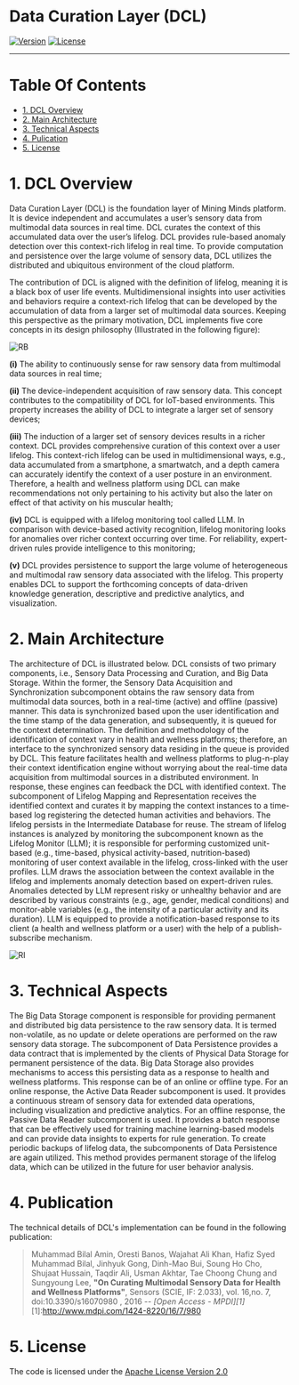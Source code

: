# Data Curation Layer (DCL)
[![Version](https://img.shields.io/badge/DCL%20-2.5-blue.svg)](http://www.miningminds.re.kr/approach/)
[![License](https://img.shields.io/badge/Apache%20License%20-Version%202.0-yellowgreen.svg)](https://www.apache.org/licenses/LICENSE-2.0)

--------------------------

# Table Of Contents
- [1. DCL Overview](#1-dcl-overview)
- [2. Main Architecture](#2-main-architecture)
- [3. Technical Aspects](#3-technical-aspects)
- [4. Pulication](#4-publication)
- [5. License](#5-license)
  
# 1. DCL Overview

Data Curation Layer (DCL) is the foundation layer of Mining Minds platform. It is device independent and accumulates a user’s sensory data from multimodal data sources in real time. DCL curates the context of this accumulated data over the user’s lifelog. DCL provides rule-based anomaly detection over this context-rich lifelog in real time. To provide computation and persistence over the large volume of sensory data, DCL utilizes the distributed and ubiquitous environment of the cloud platform. 

The contribution of DCL is aligned with the definition of lifelog, meaning it is a black box of user life events. Multidimensional insights into user activities and behaviors require a context-rich lifelog that can be developed by the accumulation of data from a larger set of multimodal data sources. Keeping this perspective as the primary motivation, DCL implements five core concepts in its design philosophy (Illustrated in the following figure):

![RB](https://github.com/ubiquitous-computing-lab/mining-minds/blob/gh-pages/figures/dcl/Data-curation-framework.jpg)

<b>(i)</b> The ability to continuously sense for raw sensory data from multimodal data sources in real time; 

<b>(ii)</b> The device-independent acquisition of raw sensory data. This concept contributes to the compatibility of DCL for IoT-based environments. This property increases the ability of DCL to integrate a larger set of sensory devices; 

<b>(iii)</b> The induction of a larger set of sensory devices results in a richer context. DCL provides comprehensive curation of this context over a user lifelog. This context-rich lifelog can be used in multidimensional ways, e.g., data accumulated from a smartphone, a smartwatch, and a depth camera can accurately identify the context of a user posture in an environment. Therefore, a health and wellness platform using DCL can make recommendations not only pertaining to his activity but also the later on effect of that activity on his muscular health;

<b>(iv)</b> DCL is equipped with a lifelog monitoring tool called LLM. In comparison with device-based activity recognition, lifelog monitoring looks for anomalies over richer context occurring over time. For reliability, expert-driven rules provide intelligence to this monitoring; 

<b>(v)</b> DCL provides persistence to support the large volume of heterogeneous and multimodal raw sensory data associated with the lifelog. This property enables DCL to support the forthcoming concepts of data-driven knowledge generation, descriptive and predictive analytics, and visualization. 

# 2. Main Architecture

The architecture of DCL is illustrated below. DCL consists of two primary components, i.e., Sensory Data Processing and Curation, and Big Data Storage. Within the former, the Sensory Data Acquisition and Synchronization subcomponent obtains the raw sensory data from multimodal data sources, both in a real-time (active) and offline (passive) manner. This data is synchronized based upon the user identification and the time stamp of the data generation, and subsequently, it is queued for the context determination. The definition and methodology of the identification of context vary in health and wellness platforms; therefore, an interface to the synchronized sensory data residing in the queue is provided by DCL. This feature facilitates health and wellness platforms to plug-n-play their context identification engine without worrying about the real-time data acquisition from multimodal sources in a distributed environment. In response, these engines can feedback the DCL with identified context. The subcomponent of Lifelog Mapping and Representation receives the identified context and curates it by mapping the context instances to a time-based log registering the detected human activities and behaviors. The lifelog persists in the Intermediate Database for reuse. The stream of lifelog instances is analyzed by monitoring the subcomponent known as the Lifelog Monitor (LLM); it is responsible for performing customized unit-based (e.g., time-based, physical activity-based, nutrition-based) monitoring of user context available in the lifelog, cross-linked with the user profiles. LLM draws the association between the context available in the lifelog and implements anomaly detection based on expert-driven rules. Anomalies detected by LLM represent risky or unhealthy behavior and are described by various constraints (e.g., age, gender, medical conditions) and monitor-able variables (e.g., the intensity of a particular activity and its duration). LLM is equipped to provide a notification-based response to its client (a health and wellness platform or a user) with the help of a publish-subscribe mechanism.

![RI](https://github.com/ubiquitous-computing-lab/mining-minds/blob/gh-pages/figures/dcl/data-curation-layer.jpg)

# 3. Technical Aspects

The Big Data Storage component is responsible for providing permanent and distributed big data persistence to the raw sensory data. It is termed non-volatile, as no update or delete operations are performed on the raw sensory data storage. The subcomponent of Data Persistence provides a data contract that is implemented by the clients of Physical Data Storage for permanent persistence of the data. Big Data Storage also provides mechanisms to access this persisting data as a response to health and wellness platforms. This response can be of an online or offline type. For an online response, the Active Data Reader subcomponent is used. It provides a continuous stream of sensory data for extended data operations, including visualization and predictive analytics. For an offline response, the Passive Data Reader subcomponent is used. It provides a batch response that can be effectively used for training machine learning-based models and can provide data insights to experts for rule generation. To create periodic backups of lifelog data, the subcomponents of Data Persistence are again utilized. This method provides permanent storage of the lifelog data, which can be utilized in the future for user behavior analysis. 

# 4. Publication

The technical details of DCL's implementation can be found in the following publication:

> Muhammad Bilal Amin, Oresti Banos, Wajahat Ali Khan, Hafiz Syed Muhammad Bilal, Jinhyuk Gong, Dinh-Mao Bui, Soung Ho Cho, Shujaat Hussain, Taqdir Ali, Usman Akhtar, Tae Choong Chung and Sungyoung Lee, <b>"On Curating Multimodal Sensory Data for Health and Wellness Platforms"</b>, Sensors (SCIE, IF: 2.033), vol. 16,no. 7, doi:10.3390/s16070980 , 2016
> -- <cite>[Open Access - MPDI][1]</cite>
[1]:http://www.mdpi.com/1424-8220/16/7/980



# 5. License
The code is licensed under the [Apache License Version 2.0](http://www.apache.org/licenses/LICENSE-2.0)
